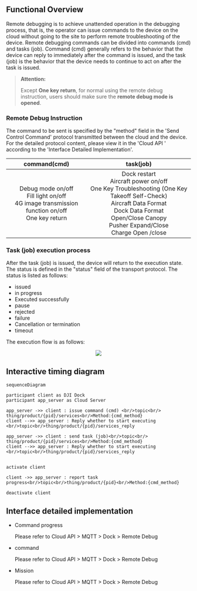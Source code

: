 
## Functional Overview

Remote debugging is to achieve unattended operation in the debugging process, that is, the operator can issue commands to the device on the cloud without going to the site to perform remote troubleshooting of the device. Remote debugging commands can be divided into commands (cmd) and tasks (job). Command (cmd) generally refers to the behavior that the device can reply to immediately after the command is issued, and the task (job) is the behavior that the device needs to continue to act on after the task is issued.

> **Attention:**
> 
> Except **One key return**, for normal using the remote debug instruction, users should make sure the **remote debug mode is opened**.

### Remote Debug Instruction
The command to be sent is specified by the "method" field in the 'Send Control Command' protocol transmitted between the cloud and the device. For the detailed protocol content, please view it in the 'Cloud API ' according to the 'Interface Detailed Implementation'.

|command(cmd)|task(job)|
|:---:|:---:|
|Debug mode on/off <br/> Fill light on/off <br/> 4G image transmission function on/off <br/> One key return|Dock restart <br/> Aircraft power on/off <br/> One Key Troubleshooting (One Key Takeoff Self-Check) <br/> Aircraft Data Format <br/> Dock Data Format <br/> Open/Close Canopy <br/> Pusher Expand/Close <br/> Charge Open /close <br/> |

### Task (job) execution process
After the task (job) is issued, the device will return to the execution state. The status is defined in the "status" field of the transport protocol.
The status is listed as follows:
* issued
* in progress
* Executed successfully
* pause
* rejected
* failure
* Cancellation or termination
* timeout

The execution flow is as follows:

<div align=center><img src="https://terra-1-g.djicdn.com/71a7d383e71a4fb8887a310eb746b47f/cloudapi/V1.2.0/remote-debug-en.png"></div>

## Interactive timing diagram

````mermaid
sequenceDiagram

participant client as DJI Dock
participant app_server as Cloud Server

app_server ->> client : issue command (cmd) <br/>topic<br/> thing/product/{pid}/services<br/>Method:{cmd_method}
client -->> app_server : Reply whether to start executing <br/>topic<br/>thing/product/{pid}/services_reply

app_server ->> client : send task (job)<br/>topic<br/> thing/product/{pid}/services<br/>Method:{cmd_method}
client -->> app_server : Reply whether to start executing <br/>topic<br/>thing/product/{pid}/services_reply


activate client

client ->> app_server : report task progress<br/>topic<br/>thing/product/{pid}<br/>Method:{cmd_method}

deactivate client

````

## Interface detailed implementation

* Command progress
  
  Please refer to Cloud API > MQTT > Dock > Remote Debug

* command
  
  Please refer to Cloud API > MQTT > Dock > Remote Debug

* Mission
 
  Please refer to Cloud API > MQTT > Dock > Remote Debug



